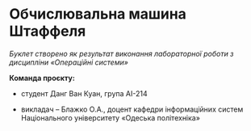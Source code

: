 # Обчислювальна машина Штаффеля

*Буклет створено як результат виконання лабораторної роботи з дисципліни
«Операційні системи»*

**Команда проєкту:**

- студент Данг Ван Куан, група АІ-214

- викладач – Блажко О.А., доцент кафедри інформаційних систем Національного
університету «Одеська політехніка»
